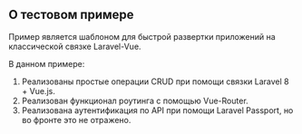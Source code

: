 ## О тестовом примере

Пример является шаблоном для быстрой развертки приложений на классической связке Laravel-Vue.

В данном примере:
1. Реализованы простые операции CRUD при помощи связки Laravel 8 + Vue.js. 
2. Реализован функционал роутинга с помощью Vue-Router.
3. Реализована аутентификация по API при помощи Laravel Passport, но во фронте это не отражено.
